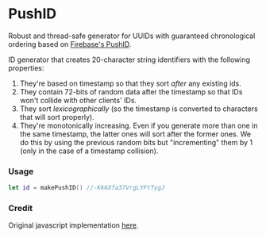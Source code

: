 # PushID
Robust and thread-safe generator for UUIDs with guaranteed chronological ordering based on [Firebase's PushID](https://firebase.googleblog.com/2015/02/the-2120-ways-to-ensure-unique_68.html).

ID generator that creates 20-character string identifiers with the following properties:
  1. They're based on timestamp so that they sort *after* any existing ids.
  2. They contain 72-bits of random data after the timestamp so that IDs won't collide with other clients' IDs.
  3. They sort *lexicographically* (so the timestamp is converted to characters that will sort properly).
  4. They're monotonically increasing. Even if you generate more than one in the same timestamp, the latter ones will sort after the former ones.  We do this by using the previous random bits but "incrementing" them by 1 (only in the case of a timestamp collision).
  
 
 ### Usage
 
``` swift
let id = makePushID() //-Kk6Xfa37VrgLYFtTygJ
```

### Credit

Original javascript implementation [here](https://gist.github.com/mikelehen/3596a30bd69384624c11).
